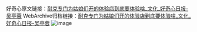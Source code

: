 好奇心原文链接：[耐克专门为姑娘们开的体验店到底要体验啥_文化_好奇心日报-吴亭蓉](https://www.qdaily.com/articles/3967.html)
WebArchive归档链接：[耐克专门为姑娘们开的体验店到底要体验啥_文化_好奇心日报-吴亭蓉](http://web.archive.org/web/20190623153308/https://www.qdaily.com/articles/3967.html)
![image](http://ww3.sinaimg.cn/large/007d5XDply1g3vdn2nzv6j30u08hgkjl)